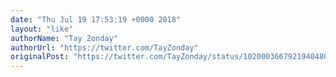 ```yaml
---
date: "Thu Jul 19 17:53:19 +0000 2018"
layout: "like"
authorName: "Tay Zonday"
authorUrl: "https://twitter.com/TayZonday"
originalPost: "https://twitter.com/TayZonday/status/1020003667921940480"
---
```

